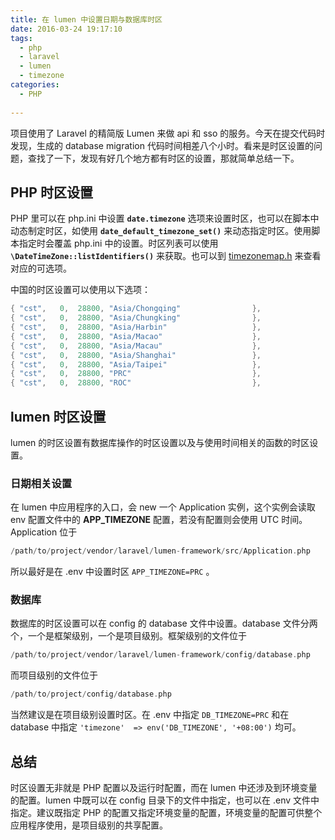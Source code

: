 ```yaml
---
title: 在 lumen 中设置日期与数据库时区
date: 2016-03-24 19:17:10
tags:
  - php
  - laravel
  - lumen
  - timezone
categories:
  - PHP
  
---
```


项目使用了 Laravel 的精简版 Lumen 来做 api 和 sso 的服务。今天在提交代码时发现，生成的 database migration 代码时间相差八个小时。看来是时区设置的问题，查找了一下，发现有好几个地方都有时区的设置，那就简单总结一下。

## PHP 时区设置
PHP 里可以在 php.ini 中设置 **`date.timezone`** 选项来设置时区，也可以在脚本中动态制定时区，如使用 **`date_default_timezone_set()`** 来动态指定时区。使用脚本指定时会覆盖 php.ini 中的设置。时区列表可以使用 **`\DateTimeZone::listIdentifiers()`** 来获取。也可以到 [timezonemap.h](http://lxr.php.net/xref/PHP_5_6/ext/date/lib/timezonemap.h) 来查看对应的可选项。

中国的时区设置可以使用以下选项：
```C
{ "cst",   0,  28800, "Asia/Chongqing"                },
{ "cst",   0,  28800, "Asia/Chungking"                },
{ "cst",   0,  28800, "Asia/Harbin"                   },
{ "cst",   0,  28800, "Asia/Macao"                    },
{ "cst",   0,  28800, "Asia/Macau"                    },
{ "cst",   0,  28800, "Asia/Shanghai"                 },
{ "cst",   0,  28800, "Asia/Taipei"                   },
{ "cst",   0,  28800, "PRC"                           },
{ "cst",   0,  28800, "ROC"                           },
```

## lumen 时区设置
lumen 的时区设置有数据库操作的时区设置以及与使用时间相关的函数的时区设置。

### 日期相关设置
在 lumen 中应用程序的入口，会 new 一个 Application 实例，这个实例会读取 env 配置文件中的 **APP_TIMEZONE** 配置，若没有配置则会使用 UTC 时间。Application 位于 

```php
/path/to/project/vendor/laravel/lumen-framework/src/Application.php
```

所以最好是在 .env 中设置时区 `APP_TIMEZONE=PRC` 。

### 数据库
数据库的时区设置可以在 config 的 database 文件中设置。database 文件分两个，一个是框架级别，一个是项目级别。框架级别的文件位于 

```php
/path/to/project/vendor/laravel/lumen-framework/config/database.php
```

而项目级别的文件位于 
 ```php
 /path/to/project/config/database.php
 ```
 当然建议是在项目级别设置时区。在 .env 中指定 `DB_TIMEZONE=PRC` 和在 database 中指定 `'timezone'  => env('DB_TIMEZONE', '+08:00')` 均可。

## 总结
时区设置无非就是 PHP 配置以及运行时配置，而在 lumen 中还涉及到环境变量的配置。lumen 中既可以在 config 目录下的文件中指定，也可以在 .env 文件中指定。建议既指定 PHP 的配置又指定环境变量的配置，环境变量的配置可供整个应用程序使用，是项目级别的共享配置。
